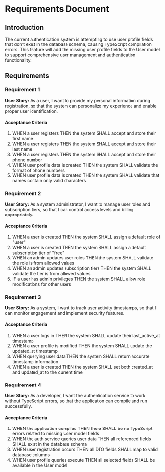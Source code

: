 # Requirements Document

## Introduction

The current authentication system is attempting to use user profile fields that don't exist in the database schema, causing TypeScript compilation errors. This feature will add the missing user profile fields to the User model to support comprehensive user management and authentication functionality.

## Requirements

### Requirement 1

**User Story:** As a user, I want to provide my personal information during registration, so that the system can personalize my experience and enable proper user identification.

#### Acceptance Criteria

1. WHEN a user registers THEN the system SHALL accept and store their first name
2. WHEN a user registers THEN the system SHALL accept and store their last name  
3. WHEN a user registers THEN the system SHALL accept and store their phone number
4. WHEN user profile data is created THEN the system SHALL validate the format of phone numbers
5. WHEN user profile data is created THEN the system SHALL validate that names contain only valid characters

### Requirement 2

**User Story:** As a system administrator, I want to manage user roles and subscription tiers, so that I can control access levels and billing appropriately.

#### Acceptance Criteria

1. WHEN a user is created THEN the system SHALL assign a default role of "user"
2. WHEN a user is created THEN the system SHALL assign a default subscription tier of "free"
3. WHEN an admin updates user roles THEN the system SHALL validate the role is from allowed values
4. WHEN an admin updates subscription tiers THEN the system SHALL validate the tier is from allowed values
5. IF a user has admin privileges THEN the system SHALL allow role modifications for other users

### Requirement 3

**User Story:** As a system, I want to track user activity timestamps, so that I can monitor engagement and implement security features.

#### Acceptance Criteria

1. WHEN a user logs in THEN the system SHALL update their last_active_at timestamp
2. WHEN a user profile is modified THEN the system SHALL update the updated_at timestamp
3. WHEN querying user data THEN the system SHALL return accurate timestamp information
4. WHEN a user is created THEN the system SHALL set both created_at and updated_at to the current time

### Requirement 4

**User Story:** As a developer, I want the authentication service to work without TypeScript errors, so that the application can compile and run successfully.

#### Acceptance Criteria

1. WHEN the application compiles THEN there SHALL be no TypeScript errors related to missing User model fields
2. WHEN the auth service queries user data THEN all referenced fields SHALL exist in the database schema
3. WHEN user registration occurs THEN all DTO fields SHALL map to valid database columns
4. WHEN user profile queries execute THEN all selected fields SHALL be available in the User model